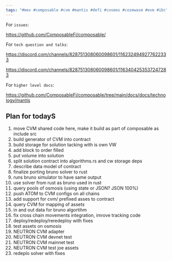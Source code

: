 ```yaml
---
tags: "#mev #composable #cvm #mantis #defi #cosmos #cosmwasm #evm #ibc"
---
```


For `issues`:

https://github.com/ComposableFi/composable/

For `tech question and talks`:

https://discord.com/channels/828751308060098601/1162324949277622333

https://discord.com/channels/828751308060098601/1163404253537247283

For `higher level docs`:

https://github.com/ComposableFi/composable/tree/main/docs/docs/technology/mantis




## Plan for todayS

1. move CVM shared code here, make it build as part of composable as include src
2. build generator of CVM into contract
3. build storage for solution tacking with is own VW
3. add block to order filled
4. put volume into solution
5. split solution contract into algorithms.rs and cw storage deps
6. describe data model of contract
7. finalize porting bruno solver to rust
9. runs bruno simulator to have same output
8. use solver from rust as bruno used in rust
9. query pools of osmosis (using state or JSON? JSON 100%)
10. push ATOM to CVM configs on all chains
11. add support for cvm/ prefixed asses to contract
12. query CVM for mapping of assets
13. in and out data for bruno algortihm
14. fix cross chain movements integration, imrove tracking code
15. deploy/redeploy/reredeploy with fixes
16. test assets on osmosis
17. NEUTRON CVM adapter
17. NEUTRON CVM devnet test
17. NEUTRON CVM mainnet test
17. NEUTRON CVM test joe assets
18. redeplo solver with fixes